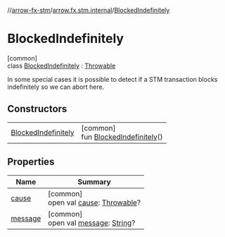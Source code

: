 //[arrow-fx-stm](../../../index.md)/[arrow.fx.stm.internal](../index.md)/[BlockedIndefinitely](index.md)

# BlockedIndefinitely

[common]\
class [BlockedIndefinitely](index.md) : [Throwable](https://kotlinlang.org/api/latest/jvm/stdlib/kotlin/-throwable/index.html)

In some special cases it is possible to detect if a STM transaction blocks indefinitely so we can abort here.

## Constructors

| | |
|---|---|
| [BlockedIndefinitely](-blocked-indefinitely.md) | [common]<br>fun [BlockedIndefinitely](-blocked-indefinitely.md)() |

## Properties

| Name | Summary |
|---|---|
| [cause](../-retry-exception/index.md#-654012527%2FProperties%2F2106739887) | [common]<br>open val [cause](../-retry-exception/index.md#-654012527%2FProperties%2F2106739887): [Throwable](https://kotlinlang.org/api/latest/jvm/stdlib/kotlin/-throwable/index.html)? |
| [message](../-retry-exception/index.md#1824300659%2FProperties%2F2106739887) | [common]<br>open val [message](../-retry-exception/index.md#1824300659%2FProperties%2F2106739887): [String](https://kotlinlang.org/api/latest/jvm/stdlib/kotlin/-string/index.html)? |
